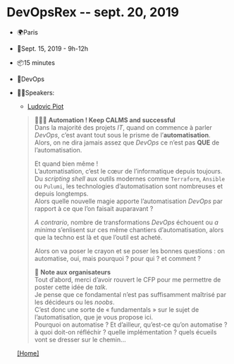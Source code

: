 # DevOpsRex -- sept. 20, 2019

- 🌍Paris
- 📆Sept. 15, 2019 - 9h-12h
- 📦15 minutes
- 🎢DevOps
- 👨🏻‍Speakers:
  - [Ludovic Piot](https://rivieradev.fr/orateur/558)

  > 📖🇫🇷 **Automation ! Keep CALMS and successful**  
  > Dans la majorité des projets _IT_, quand on commence à parler _DevOps_, c’est avant tout sous le prisme de l’**automatisation**.  
  > Alors, on ne dira jamais assez que _DevOps_ ce n’est pas **QUE** de l’automatisation.  
  >
  > Et quand bien même !  
  > L’automatisation, c’est le cœur de l’informatique depuis toujours. Du _scripting shell_ aux outils modernes comme `Terraform`, `Ansible` ou `Pulumi`, les technologies d’automatisation sont nombreuses et depuis longtemps.  
  > Alors quelle nouvelle magie apporte l’automatisation _DevOps_ par rapport à ce que l’on faisait auparavant ?  
  >
  >_A contrario_, nombre de transformations _DevOps_ échouent ou _a minima_ s’enlisent sur ces même chantiers d’automatisation, alors que la techno est là et que l’outil est acheté.  
  >
  > Alors on va poser le crayon et se poser les bonnes questions : on automatise, oui, mais pourquoi ? pour qui ? et comment ?  
  >
  > 📝 **Note aux organisateurs**  
  > Tout d’abord, merci d’avoir rouvert le CFP pour me permettre de poster cette idée de _talk_.  
  > Je pense que ce fondamental n’est pas suffisamment maîtrisé par les décideurs ou les _noobs_.  
  > C’est donc une sorte de « fundamentals » sur le sujet de l’automatisation, que je vous propose ici.  
  > Pourquoi on automatise ? Et d’ailleur, qu’est-ce qu’on automatise ? à quoi doit-on réfléchir ? quelle implémentation ? quels écueils vont se dresser sur le chemin…

  [[Home]](../README.md)

